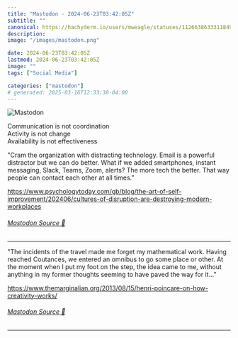 ```yaml
---
title: "Mastodon - 2024-06-23T03:42:05Z"
subtitle: ""
canonical: https://hachyderm.io/users/mweagle/statuses/112663863331184977
description:
image: "/images/mastodon.png"

date: 2024-06-23T03:42:05Z
lastmod: 2024-06-23T03:42:05Z
image: ""
tags: ["Social Media"]

categories: ["mastodon"]
# generated: 2025-03-16T12:33:30-04:00
---
```

![Mastodon](/images/mastodon.png)

<p>Communication is not coordination<br />Activity is not change<br />Availability is not effectiveness</p><p>&quot;Cram the organization with distracting technology. Email is a powerful distractor but we can do better. What if we added smartphones, instant messaging, Slack, Teams, Zoom, alerts? The more tech the better. That way people can contact each other at all times.”</p><p><a href="https://www.psychologytoday.com/gb/blog/the-art-of-self-improvement/202406/cultures-of-disruption-are-destroying-modern-workplaces" target="_blank" rel="nofollow noopener noreferrer" translate="no"><span class="invisible">https://www.</span><span class="ellipsis">psychologytoday.com/gb/blog/th</span><span class="invisible">e-art-of-self-improvement/202406/cultures-of-disruption-are-destroying-modern-workplaces</span></a></p>


###### [Mastodon Source 🐘](https://hachyderm.io/@mweagle/112663863331184977)

___

<p>&quot;The incidents of the travel made me forget my mathematical work. Having reached Coutances, we entered an omnibus to go some place or other. At the moment when I put my foot on the step, the idea came to me, without anything in my former thoughts seeming to have paved the way for it…”</p><p><a href="https://www.themarginalian.org/2013/08/15/henri-poincare-on-how-creativity-works/" target="_blank" rel="nofollow noopener noreferrer" translate="no"><span class="invisible">https://www.</span><span class="ellipsis">themarginalian.org/2013/08/15/</span><span class="invisible">henri-poincare-on-how-creativity-works/</span></a></p>


###### [Mastodon Source 🐘](https://hachyderm.io/@mweagle/112663869410683079)

___
